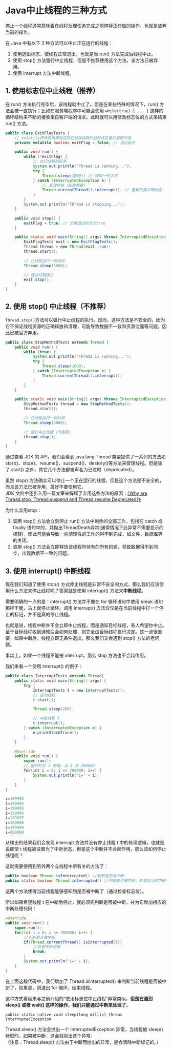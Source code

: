 # Java中止线程的三种方式

停止一个线程通常意味着在线程处理任务完成之前停掉正在做的操作，也就是放弃当前的操作。

在 Java 中有以下 3 种方法可以中止正在运行的线程：

1. 使用退出标志，使线程正常退出，也就是当 run() 方法完成后线程中止。
2. 使用 stop() 方法强行中止线程，但是不推荐使用这个方法，该方法已被弃用。
3. 使用 interrupt 方法中断线程。

## 1. 使用标志位中止线程（推荐）

在 run() 方法执行完毕后，该线程就中止了。但是在某些特殊的情况下，run() 方法会被一直执行；比如在服务端程序中可能会使用 `while(true) { ... }` 这样的循环结构来不断的接收来自客户端的请求。此时就可以用修改标志位的方式来结束 run() 方法。

```java
public class ExitFlagTests {
    // volatile修饰符用来保证其它线程读取的总是该变量的最新的值
    private volatile boolean exitFlag = false; // 退出标志

    public void run() {
        while (!exitFlag) {
            // 执行线程的任务
            System.out.println("Thread is running...");
            try {
                Thread.sleep(1000); // 模拟一些工作
            } catch (InterruptedException e) {
                // 处理中断（如果需要）
                Thread.currentThread().interrupt(); // 重新设置中断状态
            }
        }
        System.out.println("Thread is stopping...");
    }

    public void stop() {
        exitFlag = true; // 设置退出标志为true
    }

    public static void main(String[] args) throws InterruptedException {
        ExitFlagTests exit = new ExitFlagTests();
        Thread thread = new Thread(exit::run);
        thread.start();
        
        // 让线程运行一段时间
        Thread.sleep(5000);

        // 请求线程停止
        exit.stop();
    }
}
```

## 2. 使用 stop() 中止线程（不推荐）

`Thread.stop()`方法可以强行中止线程的执行。然而，这种方法是不安全的，因为它不保证线程资源的正确释放和清理，可能导致数据不一致和资源泄露等问题，因此已被官方弃用。

```java
public class StopMethodTests extends Thread {
    public void run() {
        while (true) {
            System.out.println("Thread is running...");
            try {
                Thread.sleep(1000);
            } catch (InterruptedException e) {
                Thread.currentThread().interrupt();
            }
        }
    }

    public static void main(String[] args) throws InterruptedException {
        StopMethodTests thread = new StopMethodTests();
        thread.start();

        // 让线程运行一段时间
        Thread.sleep(5000);

        // 强行中止线程（不推荐）
        thread.stop();
    }
}

```

通过查看 JDK 的 API，我们会看到 java.lang.Thread 类型提供了一系列的方法如 start()、stop()、resume()、suspend()、destory()等方法来管理线程。但是除了 start() 之外，其它几个方法都被声名为已过时（deprecated）。

虽然 stop() 方法确实可以停止一个正在运行的线程，但是这个方法是不安全的，而且该方法已被弃用，最好不要使用它。  
JDK 文档中还引入用一篇文章来解释了弃用这些方法的原因：[《Why are Thread.stop, Thread.suspend and Thread.resume Deprecated?》](https://docs.oracle.com/javase/1.5.0/docs/guide/misc/threadPrimitiveDeprecation.html)

为什么弃用stop：

1. 调用 stop() 方法会立刻停止 run() 方法中剩余的全部工作，包括在 catch 或 finally 语句中的，并抛出ThreadDeath异常(通常情况下此异常不需要显示的捕获)，因此可能会导致一些清理性的工作的得不到完成，如文件，数据库等的关闭。
2. 调用 stop() 方法会立即释放该线程所持有的所有的锁，导致数据得不到同步，出现数据不一致的问题。

## 3. 使用 interrupt() 中断线程

现在我们知道了使用 stop() 方式停止线程是非常不安全的方式，那么我们应该使用什么方法来停止线程呢？答案就是使用 interrupt() 方法来**中断线程**。

需要明确的一点的是：interrupt() 方法并不像在 for 循环语句中使用 break 语句那样干脆，马上就停止循环。调用 interrupt() 方法仅仅是在当前线程中打一个停止的标记，并不是真的停止线程。

也就是说，线程中断并不会立即中止线程，而是通知目标线程，有人希望你中止。至于目标线程收到通知后会如何处理，则完全由目标线程自行决定。这一点很重要，如果中断后，线程立即无条件退出，那么我们又会遇到 stop() 方法的老问题。

事实上，如果一个线程不能被 interrupt，那么 stop 方法也不会起作用。

我们来看一个使用 interrupt() 的例子：

```java
public class InterruptTests extends Thread{
    public static void main(String[] args) {
        try {
            InterruptTests t = new InterruptTests();
            // 启动线程
            t.start();

            Thread.sleep(200);

            // 中断线程 t
            t.interrupt();
        } catch (InterruptedException e) {
            e.printStackTrace();
        }
    }

    @Override
    public void run() {
        super.run();
        // 循环打印 i 的值，从 0 到 200000
        for(int i = 0; i <= 200000; i++) {
            System.out.println("i=" + i);
        }
    }
}
```

```java
i=199993
i=199994
i=199995
i=199996
i=199997
i=199998
i=199999
i=200000
```

从输出的结果我们会发现 interrupt 方法并没有停止线程 t 中的处理逻辑，也就是说即使 t 线程被设置为了中断状态，但是这个中断并不会起作用，那么该如何停止线程呢？

这就需要使用到另外两个与线程中断有关的方法了：

```java
public boolean Thread.isInterrupted() //判断是否被中断
public static boolean Thread.interrupted() //判断是否被中断，并清除当前中断状态
```

这两个方法使得当前线程能够感知到是否被中断了（通过检查标志位）。

所以如果希望线程 t 在中断后停止，就必须先判断是否被中断，并为它增加相应的中断处理代码：

```java
@Override
public void run() {
    super.run();
    for(int i = 0; i <= 200000; i++) {
        //判断是否被中断
        if(Thread.currentThread().isInterrupted()){
            //处理中断逻辑
            break;
        }
        System.out.println("i=" + i);
    }
}
```

在上面这段代码中，我们增加了 Thread.isInterrupted() 来判断当前线程是否被中断了，如果是，则退出 for 循环，结束线程。

这种方式看起来与之前介绍的“使用标志位中止线程”非常类似，**但是在遇到 sleep() 或者 wait() 这样的操作，我们只能通过中断来处理了**。

`public static native void sleep(long millis) throws InterruptedException`

Thread.sleep() 方法会抛出一个 InterruptedException 异常，当线程被 sleep() 休眠时，如果被中断，这会就抛出这个异常。  
（注意：Thread.sleep() 方法由于中断而抛出的异常，是会清除中断标记的。）
